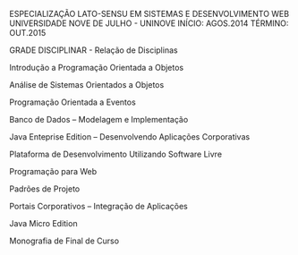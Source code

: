 ESPECIALIZAÇÃO LATO-SENSU EM SISTEMAS E DESENVOLVIMENTO WEB
UNIVERSIDADE NOVE DE JULHO - UNINOVE
INÍCIO: AGOS.2014
TÉRMINO: OUT.2015



GRADE DISCIPLINAR - Relação de Disciplinas 

Introdução a Programação Orientada a Objetos 

Análise de Sistemas Orientados a Objetos 

Programação Orientada a Eventos 

Banco de Dados – Modelagem e Implementação 

Java Enteprise Edition – Desenvolvendo Aplicações Corporativas 

Plataforma de Desenvolvimento Utilizando Software Livre 

Programação para Web 

Padrões de Projeto 

Portais Corporativos – Integração de Aplicações 

Java Micro Edition 

Monografia de Final de Curso
